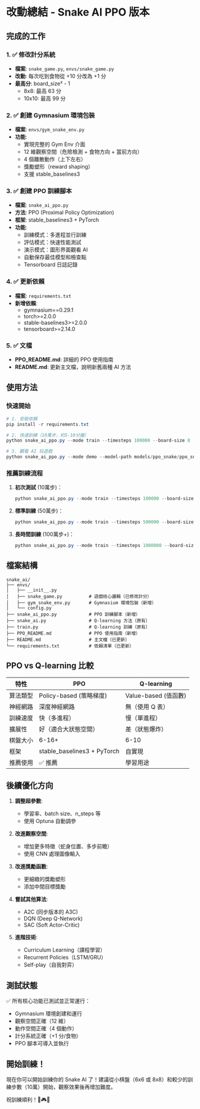 # 改動總結 - Snake AI PPO 版本

## 完成的工作

### 1. ✅ 修改計分系統
- **檔案**: `snake_game.py`, `envs/snake_game.py`
- **改動**: 每次吃到食物從 +10 分改為 +1 分
- **最高分**: board_size² - 1
  - 8x8: 最高 63 分
  - 10x10: 最高 99 分

### 2. ✅ 創建 Gymnasium 環境包裝
- **檔案**: `envs/gym_snake_env.py`
- **功能**: 
  - 實現完整的 Gym Env 介面
  - 12 維觀察空間（危險檢測 + 食物方向 + 當前方向）
  - 4 個離散動作（上下左右）
  - 獎勵塑形（reward shaping）
  - 支援 stable_baselines3

### 3. ✅ 創建 PPO 訓練腳本
- **檔案**: `snake_ai_ppo.py`
- **方法**: PPO (Proximal Policy Optimization)
- **框架**: stable_baselines3 + PyTorch
- **功能**:
  - 訓練模式：多進程並行訓練
  - 評估模式：快速性能測試
  - 演示模式：圖形界面觀看 AI
  - 自動保存最佳模型和檢查點
  - Tensorboard 日誌記錄

### 4. ✅ 更新依賴
- **檔案**: `requirements.txt`
- **新增依賴**:
  - gymnasium==0.29.1
  - torch>=2.0.0
  - stable-baselines3>=2.0.0
  - tensorboard>=2.14.0

### 5. ✅ 文檔
- **PPO_README.md**: 詳細的 PPO 使用指南
- **README.md**: 更新主文檔，說明新舊兩種 AI 方法

## 使用方法

### 快速開始

```powershell
# 1. 安裝依賴
pip install -r requirements.txt

# 2. 快速訓練（10萬步，約5-10分鐘）
python snake_ai_ppo.py --mode train --timesteps 100000 --board-size 8

# 3. 觀看 AI 玩遊戲
python snake_ai_ppo.py --mode demo --model-path models/ppo_snake/ppo_snake_final
```

### 推薦訓練流程

1. **初次測試** (10萬步)：
   ```powershell
   python snake_ai_ppo.py --mode train --timesteps 100000 --board-size 6
   ```

2. **標準訓練** (50萬步)：
   ```powershell
   python snake_ai_ppo.py --mode train --timesteps 500000 --board-size 8
   ```

3. **長時間訓練** (100萬步+)：
   ```powershell
   python snake_ai_ppo.py --mode train --timesteps 1000000 --board-size 10
   ```

## 檔案結構

```
snake_ai/
├── envs/
│   ├── __init__.py
│   ├── snake_game.py          # 遊戲核心邏輯（已修改計分）
│   ├── gym_snake_env.py       # Gymnasium 環境包裝（新增）
│   └── config.py
├── snake_ai_ppo.py            # PPO 訓練腳本（新增）
├── snake_ai.py                # Q-learning 方法（原有）
├── train.py                   # Q-learning 訓練（原有）
├── PPO_README.md              # PPO 使用指南（新增）
├── README.md                  # 主文檔（已更新）
└── requirements.txt           # 依賴清單（已更新）
```

## PPO vs Q-learning 比較

| 特性 | PPO | Q-learning |
|-----|-----|-----------|
| 算法類型 | Policy-based (策略梯度) | Value-based (值函數) |
| 神經網路 | 深度神經網路 | 無（使用 Q 表） |
| 訓練速度 | 快（多進程） | 慢（單進程） |
| 擴展性 | 好（適合大狀態空間） | 差（狀態爆炸） |
| 棋盤大小 | 6-16+ | 6-10 |
| 框架 | stable_baselines3 + PyTorch | 自實現 |
| 推薦使用 | ✅ 推薦 | 學習用途 |

## 後續優化方向

1. **調整超參數**:
   - 學習率、batch size、n_steps 等
   - 使用 Optuna 自動調參

2. **改進觀察空間**:
   - 增加更多特徵（蛇身位置、多步前瞻）
   - 使用 CNN 處理圖像輸入

3. **改進獎勵函數**:
   - 更細緻的獎勵塑形
   - 添加中間目標獎勵

4. **嘗試其他算法**:
   - A2C (同步版本的 A3C)
   - DQN (Deep Q-Network)
   - SAC (Soft Actor-Critic)

5. **進階技術**:
   - Curriculum Learning（課程學習）
   - Recurrent Policies（LSTM/GRU）
   - Self-play（自我對弈）

## 測試狀態

✅ 所有核心功能已測試並正常運行：
- Gymnasium 環境創建和運行
- 觀察空間正確（12 維）
- 動作空間正確（4 個動作）
- 計分系統正確（+1 分/食物）
- PPO 腳本可導入並執行

## 開始訓練！

現在你可以開始訓練你的 Snake AI 了！建議從小棋盤（6x6 或 8x8）和較少的訓練步數（10萬）開始，觀察效果後再增加難度。

祝訓練順利！🐍🎮🤖
